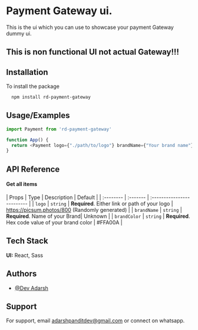 
# Payment Gateway ui.

This is the ui which you can use to showcase your payment Gateway dummy ui.

## This is non functional UI not actual Gateway!!!


## Installation 

To install the package

```bash
  npm install rd-payment-gateway
```


## Usage/Examples

```javascript
import Payment from 'rd-payment-gateway'

function App() {
  return <Payment logo={"./path/to/logo"} brandName={"Your brand name"} brandColor={"Hex Value"} />
}
```


## API Reference

#### Get all items



| Props | Type     | Description                | Default    |
| :-------- | :------- | :------------------------- |
| `logo` | `string` | **Required**. Either link or path of your logo | https://picsum.photos/800 (Randomly generated) |
| `brandName` | `string` | **Required**. Name of your Brand| Unknown |
| `brandColor` | `string` | **Required**. Hex code value of your brand color | #FFA00A |




## Tech Stack

**UI:** React, Sass
## Authors

- [@Dev Adarsh](https://www.github.com/DynamicAdi)


## Support

For support, email adarshpanditdev@gmail.com or connect on whatsapp.

